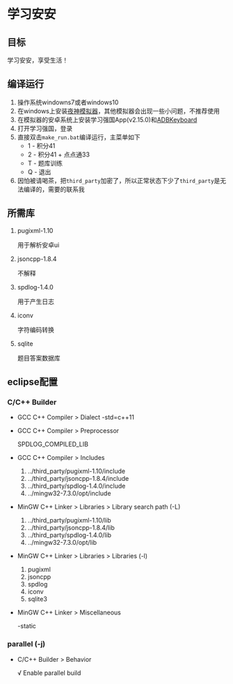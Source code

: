 # 学习安安

## 目标

学习安安，享受生活！

## 编译运行

1. 操作系统windowns7或者windows10
2. 在windows上安装[夜神模拟器](https://www.yeshen.com/)，其他模拟器会出现一些小问题，不推荐使用
3. 在模拟器的安卓系统上安装学习强国App(v2.15.0)和[ADBKeyboard](bin)
4. 打开学习强国，登录
5. 直接双击`make_run.bat`编译运行，主菜单如下
   - 1 - 积分41
   - 2 - 积分41 + 点点通33
   - T - 题库训练
   - Q - 退出
6. 因怕被请喝茶，把`third_party`加密了，所以正常状态下少了`third_party`是无法编译的，需要的联系我

## 所需库

1. pugixml-1.10

   用于解析安卓ui

2. jsoncpp-1.8.4

   不解释

3. spdlog-1.4.0

   用于产生日志

4. iconv

   字符编码转换

5. sqlite

   题目答案数据库

## eclipse配置

### C/C++ Builder

- GCC C++ Compiler > Dialect
  -std=c++11

- GCC C++ Compiler > Preprocessor

  SPDLOG_COMPILED_LIB

- GCC C++ Compiler > Includes

  1. ../third_party/pugixml-1.10/include
  2. ../third_party/jsoncpp-1.8.4/include
  3. ../third_party/spdlog-1.4.0/include
  4. ../mingw32-7.3.0/opt/include

- MinGW C++ Linker > Libraries > Library search path (-L)

  1. ../third_party/pugixml-1.10/lib
  2. ../third_party/jsoncpp-1.8.4/lib
  3. ../third_party/spdlog-1.4.0/lib
  4. ../mingw32-7.3.0/opt/lib

- MinGW C++ Linker > Libraries > Libraries (-l)

  1. pugixml
  2. jsoncpp
  3. spdlog
  4. iconv
  5. sqlite3

- MinGW C++ Linker > Miscellaneous

  -static

### parallel (-j)

- C/C++ Builder > Behavior

  √ Enable parallel build












